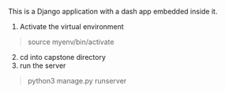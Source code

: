 This is a Django application with a dash app embedded inside it. 
1. Activate the virtual environment 
> source myenv/bin/activate
2. cd into capstone directory 
3. run the server 
> python3 manage.py runserver 
